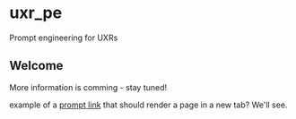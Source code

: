 # uxr_pe
Prompt engineering for UXRs


## Welcome 

More information is comming - stay tuned!


example of a [prompt link](https://gruxie.github.io//uxr_pe/main_seq.txt) that should render a page in a new tab?  We'll see.
